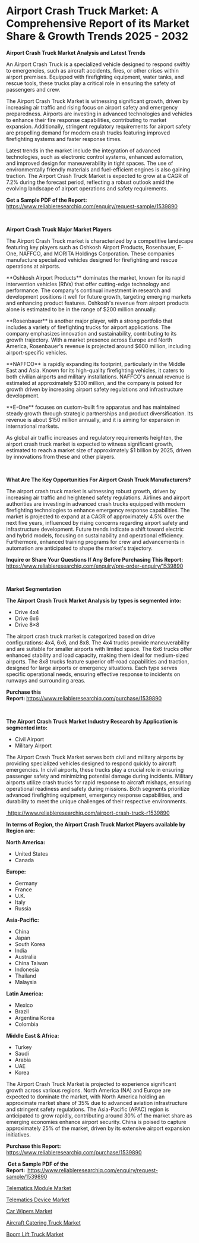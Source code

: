 <p><h1>Airport Crash Truck Market: A Comprehensive Report of its Market Share & Growth Trends 2025 - 2032</h1></p><p><strong>Airport Crash Truck Market Analysis and Latest Trends</strong></p>
<p><p>An Airport Crash Truck is a specialized vehicle designed to respond swiftly to emergencies, such as aircraft accidents, fires, or other crises within airport premises. Equipped with firefighting equipment, water tanks, and rescue tools, these trucks play a critical role in ensuring the safety of passengers and crew. </p><p>The Airport Crash Truck Market is witnessing significant growth, driven by increasing air traffic and rising focus on airport safety and emergency preparedness. Airports are investing in advanced technologies and vehicles to enhance their fire response capabilities, contributing to market expansion. Additionally, stringent regulatory requirements for airport safety are propelling demand for modern crash trucks featuring improved firefighting systems and faster response times.</p><p>Latest trends in the market include the integration of advanced technologies, such as electronic control systems, enhanced automation, and improved design for maneuverability in tight spaces. The use of environmentally friendly materials and fuel-efficient engines is also gaining traction. The Airport Crash Truck Market is expected to grow at a CAGR of 7.2% during the forecast period, reflecting a robust outlook amid the evolving landscape of airport operations and safety requirements.</p></p>
<p><strong>Get a Sample PDF of the Report:&nbsp;</strong> <a href="https://www.reliableresearchiq.com/enquiry/request-sample/1539890?utm_campaign=1119&utm_medium=2&utm_source=Github&utm_content=ia&utm_term=30032025&utm_id=airport-crash-truck">https://www.reliableresearchiq.com/enquiry/request-sample/1539890</a></p>
<p>&nbsp;</p>
<p><strong>Airport Crash Truck Major Market Players</strong></p>
<p><p>The Airport Crash Truck market is characterized by a competitive landscape featuring key players such as Oshkosh Airport Products, Rosenbauer, E-One, NAFFCO, and MORITA Holdings Corporation. These companies manufacture specialized vehicles designed for firefighting and rescue operations at airports.</p><p>**Oshkosh Airport Products** dominates the market, known for its rapid intervention vehicles (RIVs) that offer cutting-edge technology and performance. The company's continual investment in research and development positions it well for future growth, targeting emerging markets and enhancing product features. Oshkosh's revenue from airport products alone is estimated to be in the range of $200 million annually.</p><p>**Rosenbauer** is another major player, with a strong portfolio that includes a variety of firefighting trucks for airport applications. The company emphasizes innovation and sustainability, contributing to its growth trajectory. With a market presence across Europe and North America, Rosenbauer's revenue is projected around $600 million, including airport-specific vehicles.</p><p>**NAFFCO** is rapidly expanding its footprint, particularly in the Middle East and Asia. Known for its high-quality firefighting vehicles, it caters to both civilian airports and military installations. NAFFCO's annual revenue is estimated at approximately $300 million, and the company is poised for growth driven by increasing airport safety regulations and infrastructure development.</p><p>**E-One** focuses on custom-built fire apparatus and has maintained steady growth through strategic partnerships and product diversification. Its revenue is about $150 million annually, and it is aiming for expansion in international markets.</p><p>As global air traffic increases and regulatory requirements heighten, the airport crash truck market is expected to witness significant growth, estimated to reach a market size of approximately $1 billion by 2025, driven by innovations from these and other players.</p></p>
<p>&nbsp;</p>
<p><strong>What Are The Key Opportunities For Airport Crash Truck Manufacturers?</strong></p>
<p><p>The airport crash truck market is witnessing robust growth, driven by increasing air traffic and heightened safety regulations. Airlines and airport authorities are investing in advanced crash trucks equipped with modern firefighting technologies to enhance emergency response capabilities. The market is projected to expand at a CAGR of approximately 4.5% over the next five years, influenced by rising concerns regarding airport safety and infrastructure development. Future trends indicate a shift toward electric and hybrid models, focusing on sustainability and operational efficiency. Furthermore, enhanced training programs for crew and advancements in automation are anticipated to shape the market's trajectory.</p></p>
<p><strong>Inquire or Share Your Questions If Any Before Purchasing This Report:</strong> <a href="https://www.reliableresearchiq.com/enquiry/pre-order-enquiry/1539890?utm_campaign=1119&utm_medium=2&utm_source=Github&utm_content=ia&utm_term=30032025&utm_id=airport-crash-truck">https://www.reliableresearchiq.com/enquiry/pre-order-enquiry/1539890</a></p>
<p>&nbsp;</p>
<p><strong>Market Segmentation</strong></p>
<p><strong>The Airport Crash Truck Market Analysis by types is segmented into:</strong></p>
<p><ul><li>Drive 4x4</li><li>Drive 6x6</li><li>Drive 8×8</li></ul></p>
<p><p>The airport crash truck market is categorized based on drive configurations: 4x4, 6x6, and 8x8. The 4x4 trucks provide maneuverability and are suitable for smaller airports with limited space. The 6x6 trucks offer enhanced stability and load capacity, making them ideal for medium-sized airports. The 8x8 trucks feature superior off-road capabilities and traction, designed for large airports or emergency situations. Each type serves specific operational needs, ensuring effective response to incidents on runways and surrounding areas.</p></p>
<p><strong>Purchase this Report:&nbsp;</strong><a href="https://www.reliableresearchiq.com/purchase/1539890?utm_campaign=1119&utm_medium=2&utm_source=Github&utm_content=ia&utm_term=30032025&utm_id=airport-crash-truck">https://www.reliableresearchiq.com/purchase/1539890</a></p>
<p>&nbsp;</p>
<p><strong>The Airport Crash Truck Market Industry Research by Application is segmented into:</strong></p>
<p><ul><li>Civil Airport</li><li>Military Airport</li></ul></p>
<p><p>The Airport Crash Truck Market serves both civil and military airports by providing specialized vehicles designed to respond quickly to aircraft emergencies. In civil airports, these trucks play a crucial role in ensuring passenger safety and minimizing potential damage during incidents. Military airports utilize crash trucks for rapid response to aircraft mishaps, ensuring operational readiness and safety during missions. Both segments prioritize advanced firefighting equipment, emergency response capabilities, and durability to meet the unique challenges of their respective environments.</p></p>
<p><a href="https://www.reliableresearchiq.com/airport-crash-truck-r1539890?utm_campaign=1119&utm_medium=2&utm_source=Github&utm_content=ia&utm_term=30032025&utm_id=airport-crash-truck">&nbsp;https://www.reliableresearchiq.com/airport-crash-truck-r1539890</a></p>
<p><strong>In terms of Region, the Airport Crash Truck Market Players available by Region are:</strong></p>
<p>
    <p> <strong> North America: </strong>
        <ul>
            <li>United States</li>
            <li>Canada</li>
        </ul>
        </p> 
    <p> <strong> Europe: </strong>
        <ul>
            <li>Germany</li>
            <li>France</li>
            <li>U.K.</li>
            <li>Italy</li>
            <li>Russia</li>
        </ul>
        </p> 
    <p> <strong> Asia-Pacific: </strong>
        <ul>
            <li>China</li>
            <li>Japan</li>
            <li>South Korea</li>
            <li>India</li>
            <li>Australia</li>
            <li>China Taiwan</li>
            <li>Indonesia</li>
            <li>Thailand</li>
            <li>Malaysia</li>
        </ul>
        </p> 
    <p> <strong> Latin America: </strong>
        <ul>
            <li>Mexico</li>
            <li>Brazil</li>
            <li>Argentina Korea</li>
            <li>Colombia</li>
        </ul>
        </p> 
    <p> <strong> Middle East & Africa: </strong>
        <ul>
            <li>Turkey</li>
            <li>Saudi</li>
            <li>Arabia</li>
            <li>UAE</li>
            <li>Korea</li>
        </ul>
    </p>
    </p>
<p><p>The Airport Crash Truck Market is projected to experience significant growth across various regions. North America (NA) and Europe are expected to dominate the market, with North America holding an approximate market share of 35% due to advanced aviation infrastructure and stringent safety regulations. The Asia-Pacific (APAC) region is anticipated to grow rapidly, contributing around 30% of the market share as emerging economies enhance airport security. China is poised to capture approximately 25% of the market, driven by its extensive airport expansion initiatives.</p></p>
<p><strong>Purchase this Report: </strong><a href="https://www.reliableresearchiq.com/purchase/1539890?utm_campaign=1119&utm_medium=2&utm_source=Github&utm_content=ia&utm_term=30032025&utm_id=airport-crash-truck">https://www.reliableresearchiq.com/purchase/1539890</a></p>
<p>&nbsp;<strong>Get a Sample PDF of the Report:&nbsp;&nbsp;</strong><a href="https://www.reliableresearchiq.com/enquiry/request-sample/1539890?utm_campaign=1119&utm_medium=2&utm_source=Github&utm_content=ia&utm_term=30032025&utm_id=airport-crash-truck">https://www.reliableresearchiq.com/enquiry/request-sample/1539890</a></p>
<p><strong></strong></p>
<p><p><a href="https://github.com/negrocybul4w/Market-Research-Report-List-1/blob/main/telematics-module-market.md?utm_campaign=1119&utm_medium=2&utm_source=Github&utm_content=ia&utm_term=30032025&utm_id=airport-crash-truck">Telematics Module Market</a></p><p><a href="https://github.com/lonanweaseh4/Market-Research-Report-List-1/blob/main/telematics-device-market.md?utm_campaign=1119&utm_medium=2&utm_source=Github&utm_content=ia&utm_term=30032025&utm_id=airport-crash-truck">Telematics Device Market</a></p><p><a href="https://github.com/tentandyik/Market-Research-Report-List-1/blob/main/car-wipers-market.md?utm_campaign=1119&utm_medium=2&utm_source=Github&utm_content=ia&utm_term=30032025&utm_id=airport-crash-truck">Car Wipers Market</a></p><p><a href="https://github.com/biandnikelrs/Market-Research-Report-List-1/blob/main/aircraft-catering-truck-market.md?utm_campaign=1119&utm_medium=2&utm_source=Github&utm_content=ia&utm_term=30032025&utm_id=airport-crash-truck">Aircraft Catering Truck Market</a></p><p><a href="https://github.com/myongfranzcs/Market-Research-Report-List-1/blob/main/boom-lift-truck-market.md?utm_campaign=1119&utm_medium=2&utm_source=Github&utm_content=ia&utm_term=30032025&utm_id=airport-crash-truck">Boom Lift Truck Market</a></p></p>